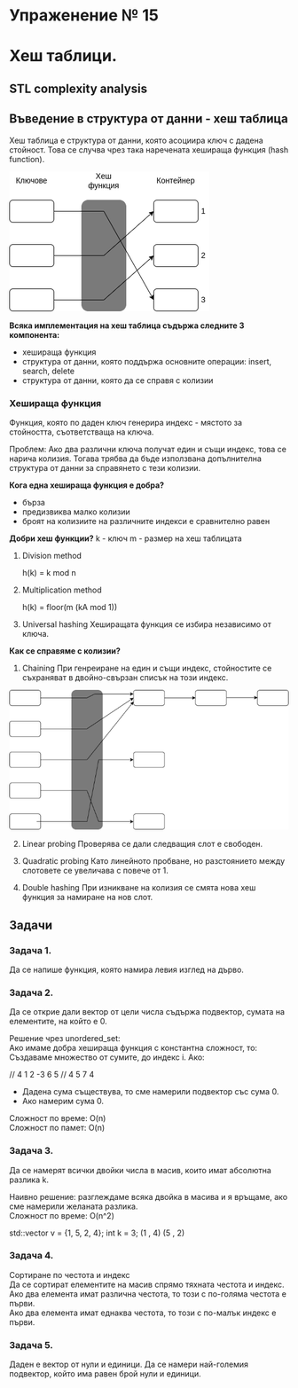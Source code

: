 # Упраженение № 15
# Хеш таблици.

## STL complexity analysis

## Въведение в структура от данни - хеш таблица
Хеш таблица е структура от данни, която асоциира ключ с дадена стойност. Това се случва чрез така наречената хешираща функция (hash function). <br />

![Hash table](../media/sem15/sem15-hash-basic.png)

**Всяка имплементация на хеш таблица съдържа следните 3 компонента:**
- хешираща функция
- структура от данни, която поддържа основните операции: insert, search, delete
- структура от данни, която да се справя с колизии

### Хешираща функция
Функция, която по даден ключ генерира индекс - мястото за стойността, съответстваща на ключа. <br />

Проблем: Ако два различни ключа получат един и същи индекс, това се нарича колизия. Тогава трябва да бъде използвана допълнителна структура от данни за справянето с тези колизии. <br />

**Кога една хешираща функция е добра?**
- бърза
- предизвиква малко колизии 
- броят на колизиите на различните индекси е сравнително равен

**Добри хеш функции?**
k - ключ
m - размер на хеш таблицата

1. Division method

   h(k) = k mod n

2. Multiplication method

   h(k) = floor(m (kA mod 1))

3. Universal hashing
Хеширащата функция се избира независимо от ключа.

**Как се справяме с колизии?**
1. Chaining
При генреиране на един и същи индекс, стойностите се съхраняват в двойно-свързан списък на този индекс.

![Chaining](../media/sem15/sem15-chaining.png)

2. Linear probing
Проверява се дали следващия слот е свободен.

3. Quadratic probing
Като линейното пробване, но разстоянието между слотовете се увеличава с повече от 1.

4. Double hashing
При изникване на колизия се смята нова хеш функция за намиране на нов слот.

## Задачи

### Задача 1.
Да се напише функция, която намира левия изглед на дърво.

### Задача 2.
Да се открие дали вектор от цели числа съдържа подвектор, сумата на елементите, на който е 0.

<!-- 
Решение чрез Brute Force - припомняне:
Разглеждаме всички подмасиви от стартова позиция i до всяка позиция от i+1 до n. 
Сложност: O(n^2)
-->

Решение чрез unordered_set: <br />
Ако имаме добра хешираща функция с константна сложност, то: <br />
Създаваме множество от сумите, до индекс i. Ако: <br />

// 4 1 2 -3 6 5 
// 4 5 7 4 

- Дадена сума съществува, то сме намерили подвектор със сума 0.
- Ако намерим сума 0.

Сложност по време: O(n) <br />
Сложност по памет: O(n) <br />

### Задача 3.
Да се намерят всички двойки числа в масив, които имат абсолютна разлика k. <br />

Наивно решение: разглеждаме всяка двойка в масива и я връщаме, ако сме намерили желаната разлика. <br />
Сложност по време: O(n^2)

std::vector<int> v = {1, 5, 2, 4};
int k = 3;
(1 , 4)
(5 , 2)

### Задача 4.
Сортиране по честота и индекс <br />
Да се сортират елементите на масив спрямо тяхната честота и индекс. <br />
Ако два елемента имат различна честота, то този с по-голяма честота е първи. <br />
Ако два елемента имат еднаква честота, то този с по-малък индекс е първи. <br />

### Задача 5.
Даден е вектор от нули и единици. Да се намери най-големия подвектор, който има равен брой нули и единици.
